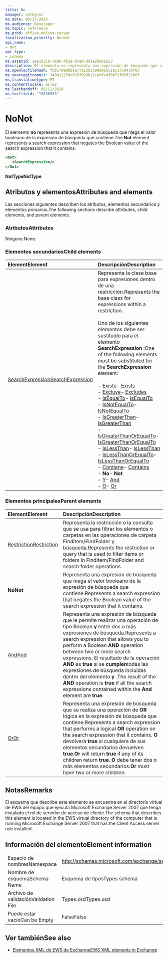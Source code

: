 ```yaml
---
title: No
manager: sethgros
ms.date: 09/17/2015
ms.audience: Developer
ms.topic: reference
ms.prod: office-online-server
localization_priority: Normal
api_name:
- Not
api_type:
- schema
ms.assetid: 1aa16318-7e90-4b19-bce8-dd1a20a66223
description: El elemento no representa una expresión de búsqueda que niega el valor booleano de la expresión de búsqueda que contiene.
ms.openlocfilehash: f5bc709d8b1e77a13b3598905651ac1750436f03
ms.sourcegitcommit: 34041125dc8c5f993b21cebfc4f8b72f0fd2cb6f
ms.translationtype: MT
ms.contentlocale: es-ES
ms.lasthandoff: 06/11/2018
ms.locfileid: "19836553"
---
```

# <a name="not"></a><span data-ttu-id="e8242-103">No</span><span class="sxs-lookup"><span data-stu-id="e8242-103">Not</span></span>

<span data-ttu-id="e8242-104">El elemento **no** representa una expresión de búsqueda que niega el valor booleano de la expresión de búsqueda que contiene.</span><span class="sxs-lookup"><span data-stu-id="e8242-104">The **Not** element represents a search expression that negates the Boolean value of the search expression that it contains.</span></span> 
  
```xml
<Not>
   <SearchExpression/>
</Not>
```

 <span data-ttu-id="e8242-105">**NotType**</span><span class="sxs-lookup"><span data-stu-id="e8242-105">**NotType**</span></span>
## <a name="attributes-and-elements"></a><span data-ttu-id="e8242-106">Atributos y elementos</span><span class="sxs-lookup"><span data-stu-id="e8242-106">Attributes and elements</span></span>

<span data-ttu-id="e8242-107">Las secciones siguientes describen los atributos, elementos secundarios y elementos primarios.</span><span class="sxs-lookup"><span data-stu-id="e8242-107">The following sections describe attributes, child elements, and parent elements.</span></span>
  
### <a name="attributes"></a><span data-ttu-id="e8242-108">Atributos</span><span class="sxs-lookup"><span data-stu-id="e8242-108">Attributes</span></span>

<span data-ttu-id="e8242-109">Ninguno.</span><span class="sxs-lookup"><span data-stu-id="e8242-109">None.</span></span>
  
### <a name="child-elements"></a><span data-ttu-id="e8242-110">Elementos secundarios</span><span class="sxs-lookup"><span data-stu-id="e8242-110">Child elements</span></span>

|<span data-ttu-id="e8242-111">**Element**</span><span class="sxs-lookup"><span data-stu-id="e8242-111">**Element**</span></span>|<span data-ttu-id="e8242-112">**Descripción**</span><span class="sxs-lookup"><span data-stu-id="e8242-112">**Description**</span></span>|
|:-----|:-----|
|[<span data-ttu-id="e8242-113">SearchExpression</span><span class="sxs-lookup"><span data-stu-id="e8242-113">SearchExpression</span></span>](searchexpression.md) <br/> | <span data-ttu-id="e8242-114">Representa la clase base para expresiones dentro de una restricción.</span><span class="sxs-lookup"><span data-stu-id="e8242-114">Represents the base class for expressions within a restriction.</span></span> <br/><br/><span data-ttu-id="e8242-115">Uno de los siguientes elementos debe ser sustituido para el elemento **SearchExpression** :</span><span class="sxs-lookup"><span data-stu-id="e8242-115">One of the following elements must be substituted for the **SearchExpression** element:</span></span> <br/> <br/><span data-ttu-id="e8242-116">- [Existe](exists.md)</span><span class="sxs-lookup"><span data-stu-id="e8242-116">- [Exists](exists.md)</span></span> <br/><span data-ttu-id="e8242-117">- [Excluye](excludes.md)</span><span class="sxs-lookup"><span data-stu-id="e8242-117">- [Excludes](excludes.md)</span></span> <br/><span data-ttu-id="e8242-118">- [IsEqualTo](isequalto.md)</span><span class="sxs-lookup"><span data-stu-id="e8242-118">- [IsEqualTo](isequalto.md)</span></span> <br/><span data-ttu-id="e8242-119">- [IsNotEqualTo](isnotequalto.md)</span><span class="sxs-lookup"><span data-stu-id="e8242-119">- [IsNotEqualTo](isnotequalto.md)</span></span> <br/><span data-ttu-id="e8242-120">- [IsGreaterThan](isgreaterthan.md)</span><span class="sxs-lookup"><span data-stu-id="e8242-120">- [IsGreaterThan](isgreaterthan.md)</span></span> <br/><span data-ttu-id="e8242-121">- [IsGreaterThanOrEqualTo](isgreaterthanorequalto.md)</span><span class="sxs-lookup"><span data-stu-id="e8242-121">- [IsGreaterThanOrEqualTo](isgreaterthanorequalto.md)</span></span> <br/><span data-ttu-id="e8242-122">- [IsLessThan](islessthan.md)</span><span class="sxs-lookup"><span data-stu-id="e8242-122">- [IsLessThan](islessthan.md)</span></span> <br/><span data-ttu-id="e8242-123">- [IsLessThanOrEqualTo](islessthanorequalto.md)</span><span class="sxs-lookup"><span data-stu-id="e8242-123">- [IsLessThanOrEqualTo](islessthanorequalto.md)</span></span> <br/><span data-ttu-id="e8242-124">- [Contiene](contains.md)</span><span class="sxs-lookup"><span data-stu-id="e8242-124">- [Contains](contains.md)</span></span> <br/><span data-ttu-id="e8242-125">- **No**</span><span class="sxs-lookup"><span data-stu-id="e8242-125">- **Not**</span></span> <br/><span data-ttu-id="e8242-126">- [Y](and.md)</span><span class="sxs-lookup"><span data-stu-id="e8242-126">- [And](and.md)</span></span> <br/><span data-ttu-id="e8242-127">- [O](or.md)</span><span class="sxs-lookup"><span data-stu-id="e8242-127">- [Or](or.md)</span></span> <br/> |
   
### <a name="parent-elements"></a><span data-ttu-id="e8242-128">Elementos principales</span><span class="sxs-lookup"><span data-stu-id="e8242-128">Parent elements</span></span>

|<span data-ttu-id="e8242-129">**Element**</span><span class="sxs-lookup"><span data-stu-id="e8242-129">**Element**</span></span>|<span data-ttu-id="e8242-130">**Descripción**</span><span class="sxs-lookup"><span data-stu-id="e8242-130">**Description**</span></span>|
|:-----|:-----|
|[<span data-ttu-id="e8242-131">Restriction</span><span class="sxs-lookup"><span data-stu-id="e8242-131">Restriction</span></span>](restriction.md) <br/> |<span data-ttu-id="e8242-132">Representa la restricción o la consulta que se usa para filtrar los elementos o carpetas en las operaciones de carpeta FindItem/FindFolder y búsqueda.</span><span class="sxs-lookup"><span data-stu-id="e8242-132">Represents the restriction or query that is used to filter items or folders in FindItem/FindFolder and search folder operations.</span></span>  <br/> |
|<span data-ttu-id="e8242-133">**No**</span><span class="sxs-lookup"><span data-stu-id="e8242-133">**Not**</span></span> <br/> |<span data-ttu-id="e8242-134">Representa una expresión de búsqueda que niega el valor booleano de la expresión de búsqueda que contiene.</span><span class="sxs-lookup"><span data-stu-id="e8242-134">Represents a search expression that negates the Boolean value of the search expression that it contains.</span></span>  <br/> |
|[<span data-ttu-id="e8242-135">And</span><span class="sxs-lookup"><span data-stu-id="e8242-135">And</span></span>](and.md) <br/> |<span data-ttu-id="e8242-136">Representa una expresión de búsqueda que le permite realizar una operación de tipo Boolean **y** entre dos o más expresiones de búsqueda.</span><span class="sxs-lookup"><span data-stu-id="e8242-136">Represents a search expression that allows you to perform a Boolean **AND** operation between two or more search expressions.</span></span> <span data-ttu-id="e8242-137">El resultado de la operación **AND** es **true** si se **cumplen**todas las expresiones de búsqueda incluidas dentro del elemento **y** .</span><span class="sxs-lookup"><span data-stu-id="e8242-137">The result of the **AND** operation is **true** if all the search expressions contained within the **And** element are **true**.</span></span>  <br/> |
|[<span data-ttu-id="e8242-138">Or</span><span class="sxs-lookup"><span data-stu-id="e8242-138">Or</span></span>](or.md) <br/> |<span data-ttu-id="e8242-139">Representa una expresión de búsqueda que se realiza una operación de **OR** lógica en la expresión de búsqueda que contiene.</span><span class="sxs-lookup"><span data-stu-id="e8242-139">Represents a search expression that performs a logical **OR** operation on the search expression that it contains.</span></span> <span data-ttu-id="e8242-140">**O** devolverá **true** si cualquiera de sus elementos secundarios devuelven **true**.</span><span class="sxs-lookup"><span data-stu-id="e8242-140">**Or** will return **true** if any of its children return **true**.</span></span> <span data-ttu-id="e8242-141">**O** debe tener dos o más elementos secundarios.</span><span class="sxs-lookup"><span data-stu-id="e8242-141">**Or** must have two or more children.</span></span>  <br/> |
   
## <a name="remarks"></a><span data-ttu-id="e8242-142">Notas</span><span class="sxs-lookup"><span data-stu-id="e8242-142">Remarks</span></span>

<span data-ttu-id="e8242-143">El esquema que describe este elemento se encuentra en el directorio virtual de EWS del equipo que ejecuta Microsoft Exchange Server 2007 que tenga instalado el rol de servidor de acceso de cliente.</span><span class="sxs-lookup"><span data-stu-id="e8242-143">The schema that describes this element is located in the EWS virtual directory of the computer that is running Microsoft Exchange Server 2007 that has the Client Access server role installed.</span></span>
  
## <a name="element-information"></a><span data-ttu-id="e8242-144">Información del elemento</span><span class="sxs-lookup"><span data-stu-id="e8242-144">Element information</span></span>

|||
|:-----|:-----|
|<span data-ttu-id="e8242-145">Espacio de nombres</span><span class="sxs-lookup"><span data-stu-id="e8242-145">Namespace</span></span>  <br/> |http://schemas.microsoft.com/exchange/services/2006/types  <br/> |
|<span data-ttu-id="e8242-146">Nombre de esquema</span><span class="sxs-lookup"><span data-stu-id="e8242-146">Schema Name</span></span>  <br/> |<span data-ttu-id="e8242-147">Esquema de tipos</span><span class="sxs-lookup"><span data-stu-id="e8242-147">Types schema</span></span>  <br/> |
|<span data-ttu-id="e8242-148">Archivo de validación</span><span class="sxs-lookup"><span data-stu-id="e8242-148">Validation File</span></span>  <br/> |<span data-ttu-id="e8242-149">Types.xsd</span><span class="sxs-lookup"><span data-stu-id="e8242-149">Types.xsd</span></span>  <br/> |
|<span data-ttu-id="e8242-150">Puede estar vacío</span><span class="sxs-lookup"><span data-stu-id="e8242-150">Can be Empty</span></span>  <br/> |<span data-ttu-id="e8242-151">False</span><span class="sxs-lookup"><span data-stu-id="e8242-151">False</span></span>  <br/> |
   
## <a name="see-also"></a><span data-ttu-id="e8242-152">Ver también</span><span class="sxs-lookup"><span data-stu-id="e8242-152">See also</span></span>

- [<span data-ttu-id="e8242-153">Elementos XML de EWS de Exchange</span><span class="sxs-lookup"><span data-stu-id="e8242-153">EWS XML elements in Exchange</span></span>](ews-xml-elements-in-exchange.md)

